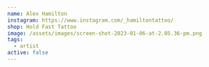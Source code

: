 ```yaml
---
name: Alex Hamilton
instagram: https://www.instagram.com/_hamiltontattoo/
shop: Hold Fast Tattoo
image: /assets/images/screen-shot-2023-01-06-at-2.05.36-pm.png
tags:
  - artist
active: false
---
```

